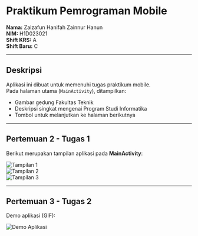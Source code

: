 # Praktikum Pemrograman Mobile

**Nama:** Zaizafun Hanifah Zainnur Hanun  
**NIM:** H1D023021  
**Shift KRS:** A  
**Shift Baru:** C  

---

## Deskripsi
Aplikasi ini dibuat untuk memenuhi tugas praktikum mobile.  
Pada halaman utama (`MainActivity`), ditampilkan:  
- Gambar gedung Fakultas Teknik  
- Deskripsi singkat mengenai Program Studi Informatika  
- Tombol untuk melanjutkan ke halaman berikutnya  

---

## Pertemuan 2 - Tugas 1
Berikut merupakan tampilan aplikasi pada **MainActivity**:

![Tampilan 1](https://github.com/ZaizafunHanifah/PraktikumPemrogramanMobile/blob/master/image1.jpg?raw=true)  
![Tampilan 2](https://github.com/ZaizafunHanifah/PraktikumPemrogramanMobile/blob/master/image2.jpg?raw=true)  
![Tampilan 3](https://github.com/ZaizafunHanifah/PraktikumPemrogramanMobile/blob/master/image3.jpg?raw=true)  

---

## Pertemuan 3 - Tugas 2
Demo aplikasi (GIF):

![Demo Aplikasi](Tugas2.gif)
